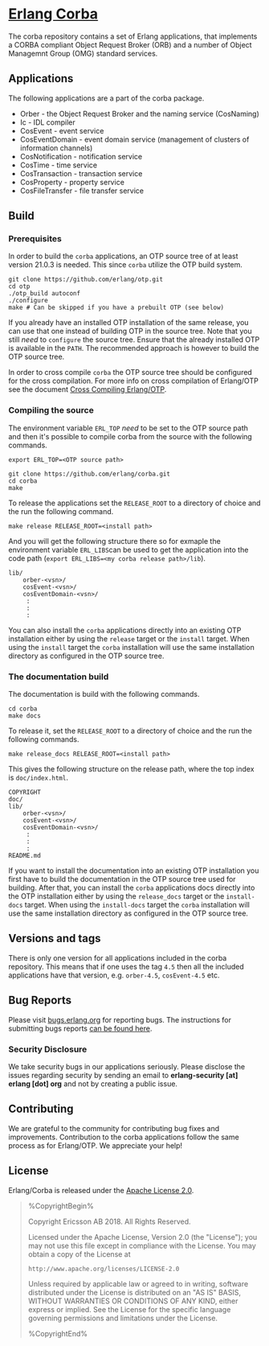 # [Erlang Corba](https://www.erlang.org)

The corba repository contains a set of Erlang applications, that implements a CORBA compliant
Object Request Broker (ORB) and a number of Object Managemnt Group (OMG) standard services.

## Applications

The following applications are a part of the corba package.

* Orber           - the Object Request Broker and the naming service (CosNaming)
* Ic              - IDL compiler
* CosEvent        - event service
* CosEventDomain  - event domain service (management of clusters of information channels)
* CosNotification - notification service
* CosTime         - time service
* CosTransaction  - transaction service
* CosProperty     - property service
* CosFileTransfer - file transfer service

## Build
### Prerequisites

In order to build the `corba` applications, an OTP source tree of at least
version 21.0.3 is needed. This since `corba` utilize the OTP build system.

```
git clone https://github.com/erlang/otp.git
cd otp
./otp_build autoconf
./configure
make # Can be skipped if you have a prebuilt OTP (see below)
```

If you already have an installed OTP installation of the same release, you can
use that one instead of building OTP in the source tree. Note that you still
*need* to `configure` the source tree. Ensure that the already installed OTP
is available in the `PATH`. The recommended approach is however to build the
OTP source tree.

In order to cross compile `corba` the OTP source tree should be configured for
the cross compilation. For more info on cross compilation of Erlang/OTP see
the document [Cross Compiling Erlang/OTP](http://erlang.org/doc/installation_guide/INSTALL-CROSS.html).

### Compiling the source 

The environment variable `ERL_TOP` *need* to be set to the OTP source path
and then it's possible to compile corba from the source with the following
commands.

```
export ERL_TOP=<OTP source path>

git clone https://github.com/erlang/corba.git
cd corba
make
```

To release the applications set the `RELEASE_ROOT` to a directory of choice and
the run the following command.

```
make release RELEASE_ROOT=<install path>
```

And you will get the following structure there so for exmaple the
environment variable `ERL_LIBS`can be used to get the application into the
code path (`export ERL_LIBS=<my corba release path>/lib`).

```
lib/
    orber-<vsn>/
    cosEvent-<vsn>/
    cosEventDomain-<vsn>/
     :
     :
     :
```

You can also install the `corba` applications directly into an existing
OTP installation either by using the `release` target or the `install`
target. When using the `install` target the `corba` installation will
use the same installation directory as configured in the OTP source tree.

### The documentation build

The documentation is build with the following commands.

```
cd corba
make docs
```

To release it, set the `RELEASE_ROOT` to a directory of choice and
the run the following commands.

```
make release_docs RELEASE_ROOT=<install path>
```

This gives the following structure on the release path, where
the top index is `doc/index.html`.

```
COPYRIGHT
doc/
lib/
    orber-<vsn>/
    cosEvent-<vsn>/
    cosEventDomain-<vsn>/
     :
     :
     :
README.md
```

If you want to install the documentation into an existing OTP installation
you first have to build the documentation in the OTP source tree used
for building. After that, you can install the `corba` applications docs directly
into the OTP installation either by using the `release_docs` target or the
`install-docs` target. When using the `install-docs` target the `corba`
installation will use the same installation directory as configured in the
OTP source tree.

## Versions and tags

There is only one version for all applications included in the corba repository.
This means that if one uses the tag `4.5` then all the included applications
have that version, e.g. `orber-4.5`, `cosEvent-4.5` etc.

## Bug Reports

Please visit [bugs.erlang.org](https://bugs.erlang.org/issues/?jql=project%20%3D%20ERL) for
reporting bugs. The instructions for submitting bugs reports [can be found here](https://github.com/erlang/otp/wiki/Bug-reports).

### Security Disclosure

We take security bugs in our applications seriously. Please disclose the issues regarding
security by sending an email to **erlang-security [at] erlang [dot] org** and not by creating a
public issue.

## Contributing

We are grateful to the community for contributing bug fixes and improvements.
Contribution to the corba applications follow the same process as for Erlang/OTP.
We appreciate your help!

## License

Erlang/Corba is released under the [Apache License 2.0](http://www.apache.org/licenses/LICENSE-2.0).

> %CopyrightBegin%
>
> Copyright Ericsson AB 2018. All Rights Reserved.
>
> Licensed under the Apache License, Version 2.0 (the "License");
> you may not use this file except in compliance with the License.
> You may obtain a copy of the License at
>
>     http://www.apache.org/licenses/LICENSE-2.0
>
> Unless required by applicable law or agreed to in writing, software
> distributed under the License is distributed on an "AS IS" BASIS,
> WITHOUT WARRANTIES OR CONDITIONS OF ANY KIND, either express or implied.
> See the License for the specific language governing permissions and
> limitations under the License.
>
> %CopyrightEnd%
